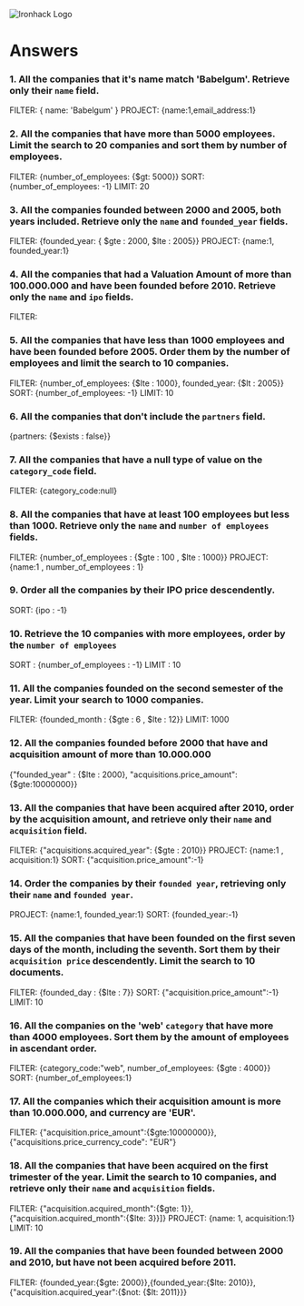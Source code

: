 ![Ironhack Logo](https://i.imgur.com/1QgrNNw.png)

# Answers

### 1. All the companies that it's name match 'Babelgum'. Retrieve only their `name` field.

<!-- Your Code Goes Here -->
FILTER: { name: 'Babelgum' }
PROJECT: {name:1,email_address:1}

### 2. All the companies that have more than 5000 employees. Limit the search to 20 companies and sort them by **number of employees**.

<!-- Your Code Goes Here -->
FILTER: {number_of_employees: {$gt: 5000}}
SORT: {number_of_employees: -1}
LIMIT: 20

### 3. All the companies founded between 2000 and 2005, both years included. Retrieve only the `name` and `founded_year` fields.

<!-- Your Code Goes Here -->
FILTER: {founded_year: { $gte : 2000, $lte : 2005}}
PROJECT: {name:1, founded_year:1}

### 4. All the companies that had a Valuation Amount of more than 100.000.000 and have been founded before 2010. Retrieve only the `name` and `ipo` fields.

<!-- Your Code Goes Here -->
FILTER: 

### 5. All the companies that have less than 1000 employees and have been founded before 2005. Order them by the number of employees and limit the search to 10 companies.

<!-- Your Code Goes Here -->
FILTER: {number_of_employees: {$lte : 1000}, founded_year: {$lt : 2005}}
SORT: {number_of_employees: -1}
LIMIT: 10

### 6. All the companies that don't include the `partners` field.

<!-- Your Code Goes Here -->
{partners: {$exists : false}}

### 7. All the companies that have a null type of value on the `category_code` field.

<!-- Your Code Goes Here -->
FILTER: {category_code:null} 

### 8. All the companies that have at least 100 employees but less than 1000. Retrieve only the `name` and `number of employees` fields.

<!-- Your Code Goes Here -->
FILTER: {number_of_employees : {$gte : 100 , $lte : 1000}} 
PROJECT: {name:1 , number_of_employees : 1} 

### 9. Order all the companies by their IPO price descendently.

<!-- Your Code Goes Here -->
SORT: {ipo : -1}

### 10. Retrieve the 10 companies with more employees, order by the `number of employees`

<!-- Your Code Goes Here -->
SORT : {number_of_employees : -1}
LIMIT : 10

### 11. All the companies founded on the second semester of the year. Limit your search to 1000 companies.

<!-- Your Code Goes Here -->
FILTER: {founded_month : {$gte : 6 , $lte : 12}}
LIMIT: 1000 


<!-- ### 12. All the companies that have been 'deadpooled' after the third year. -->

<!-- Your Code Goes Here -->

### 12. All the companies founded before 2000 that have and acquisition amount of more than 10.000.000

<!-- Your Code Goes Here -->
{"founded_year" : {$lte : 2000}, "acquisitions.price_amount":{$gte:10000000}}

### 13. All the companies that have been acquired after 2010, order by the acquisition amount, and retrieve only their `name` and `acquisition` field.

<!-- Your Code Goes Here -->
FILTER: {"acquisitions.acquired_year": {$gte : 2010}}
PROJECT: {name:1 , acquisition:1}
SORT: {"acquisition.price_amount":-1}

### 14. Order the companies by their `founded year`, retrieving only their `name` and `founded year`.

<!-- Your Code Goes Here -->
PROJECT: {name:1, founded_year:1}
SORT: {founded_year:-1}

### 15. All the companies that have been founded on the first seven days of the month, including the seventh. Sort them by their `acquisition price` descendently. Limit the search to 10 documents.

<!-- Your Code Goes Here -->
FILTER: {founded_day : {$lte : 7}}
SORT: {"acquisition.price_amount":-1}
LIMIT: 10

### 16. All the companies on the 'web' `category` that have more than 4000 employees. Sort them by the amount of employees in ascendant order.

<!-- Your Code Goes Here -->
FILTER: {category_code:"web", number_of_employees: {$gte : 4000}}
SORT: {number_of_employees:1} 

### 17. All the companies which their acquisition amount is more than 10.000.000, and currency are 'EUR'.

<!-- Your Code Goes Here -->
FILTER: {"acquisition.price_amount":{$gte:10000000}}, {"acquisitions.price_currency_code": "EUR"}


### 18. All the companies that have been acquired on the first trimester of the year. Limit the search to 10 companies, and retrieve only their `name` and `acquisition` fields.

<!-- Your Code Goes Here -->
FILTER: {"acquisition.acquired_month":{$gte: 1}},{"acquisition.acquired_month":{$lte: 3}}]} 
PROJECT: {name: 1, acquisition:1}
LIMIT: 10

### 19. All the companies that have been founded between 2000 and 2010, but have not been acquired before 2011.

<!-- Your Code Goes Here -->
FILTER: {founded_year:{$gte: 2000}},{founded_year:{$lte: 2010}},{"acquisition.acquired_year":{$not: {$lt: 2011}}}
